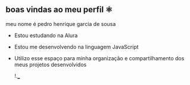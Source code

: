 ## boas vindas ao meu perfil ⚛️

  meu nome é pedro henrique garcia de sousa
  
- Estou estudando na Alura
- Estou me desenvolvendo na linguagem JavaScript
- Utilizo esse espaço para minha organização e compartilhamento dos meus projetos desenvolvidos


  !.[_](https://media1.tenor.com/m/7Fhbn-yeSWkAAAAC/come-with-me-mizu.gif)
  
